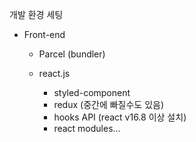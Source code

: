 개발 환경 세팅

* Front-end

  * Parcel (bundler)

  * react.js    
      - styled-component
      - redux (중간에 빠질수도 있음)
      - hooks API (react v16.8 이상 설치)
      - react modules...